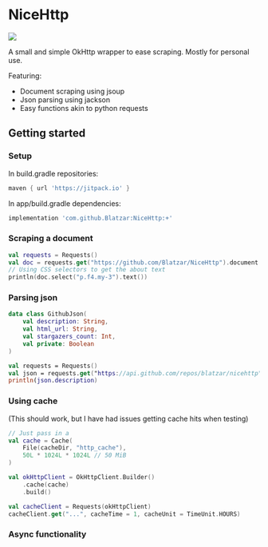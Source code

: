 # NiceHttp

[![](https://jitpack.io/v/Blatzar/NiceHttp.svg)](https://jitpack.io/#Blatzar/NiceHttp)

A small and simple OkHttp wrapper to ease scraping. Mostly for personal use.

Featuring:

- Document scraping using jsoup
- Json parsing using jackson
- Easy functions akin to python requests

## Getting started

### Setup

In build.gradle repositories:
```groovy
maven { url 'https://jitpack.io' }
```
In app/build.gradle dependencies:
```groovy
implementation 'com.github.Blatzar:NiceHttp:+'
```

### Scraping a document

```kotlin
val requests = Requests()
val doc = requests.get("https://github.com/Blatzar/NiceHttp").document
// Using CSS selectors to get the about text
println(doc.select("p.f4.my-3").text())
```

### Parsing json

```kotlin
data class GithubJson(
    val description: String,
    val html_url: String,
    val stargazers_count: Int,
    val private: Boolean
)

val requests = Requests()
val json = requests.get("https://api.github.com/repos/blatzar/nicehttp").parsed<GithubJson>()
println(json.description)
```

### Using cache

(This should work, but I have had issues getting cache hits when testing)

```kotlin
// Just pass in a 
val cache = Cache(
    File(cacheDir, "http_cache"),
    50L * 1024L * 1024L // 50 MiB
)

val okHttpClient = OkHttpClient.Builder()
    .cache(cache)
    .build()

val cacheClient = Requests(okHttpClient)
cacheClient.get("...", cacheTime = 1, cacheUnit = TimeUnit.HOURS)
```

### Async functionality
